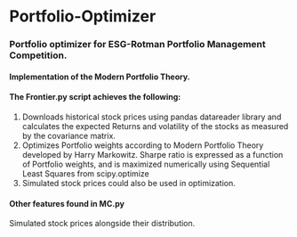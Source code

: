 # Portfolio-Optimizer

### Portfolio optimizer for ESG-Rotman Portfolio Management Competition. 

#### Implementation of the Modern Portfolio Theory.

#### The Frontier.py script achieves the following:
1. Downloads historical stock prices using pandas datareader library and calculates the expected Returns and volatility of the stocks as measured by the covariance matrix.
2. Optimizes Portfolio weights according to Modern Portfolio Theory developed by Harry Markowitz. Sharpe ratio is expressed as a function of Portfolio weights, and is maximized numerically using Sequential Least Squares from scipy.optimize
3. Simulated stock prices could also be used in optimization.

#### Other features found in MC.py
Simulated stock prices alongside their distribution.

